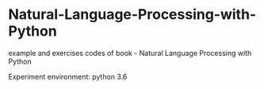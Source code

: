 # Natural-Language-Processing-with-Python
example and exercises codes of book - Natural Language Processing with Python


Experiment environment: python 3.6
